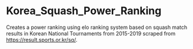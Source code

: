 # Korea_Squash_Power_Ranking

Creates a power ranking using elo ranking system based on squash match results in Korean National Tournaments from 2015-2019 scraped from https://result.sports.or.kr/sq/.
